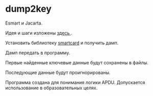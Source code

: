 # dump2key
Esmart и Jacarta.

Идея и шаги изложены [здесь ](https://www.securitylab.ru/blog/personal/reply-to-all/155893.php).

Установить библиотеку [smartcard](https://github.com/ea/smartcard-sniffer) и получить дамп.

Дамп передать в программу.

Первые найденные ключевые данные будут сохранены в файлы.

Последующие данные будут проигнорированы.

Программа создана для понимания логики APDU. Допускается использование в образовательных целях.
